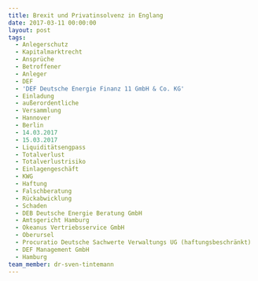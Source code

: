 ```yaml
---
title: Brexit und Privatinsolvenz in Englang
date: 2017-03-11 00:00:00
layout: post
tags:
  - Anlegerschutz
  - Kapitalmarktrecht
  - Ansprüche
  - Betroffener
  - Anleger
  - DEF
  - 'DEF Deutsche Energie Finanz 11 GmbH & Co. KG'
  - Einladung
  - außerordentliche
  - Versammlung
  - Hannover
  - Berlin
  - 14.03.2017
  - 15.03.2017
  - Liquiditätsengpass
  - Totalverlust
  - Totalverlustrisiko
  - Einlagengeschäft
  - KWG
  - Haftung
  - Falschberatung
  - Rückabwicklung
  - Schaden
  - DEB Deutsche Energie Beratung GmbH
  - Amtsgericht Hamburg
  - Okeanus Vertriebsservice GmbH
  - Oberursel
  - Procuratio Deutsche Sachwerte Verwaltungs UG (haftungsbeschränkt)
  - DEF Management GmbH
  - Hamburg
team_member: dr-sven-tintemann
---
```


